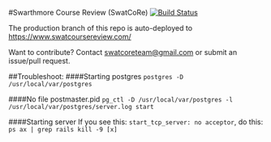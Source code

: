 #Swarthmore Course Review (SwatCoRe)   [![Build Status](https://travis-ci.org/rrshaban/swatcore-dev.svg?branch=master)](https://travis-ci.org/rrshaban/swatcore-dev)

The production branch of this repo is auto-deployed to https://www.swatcoursereview.com/

Want to contribute? Contact swatcoreteam@gmail.com or submit an issue/pull request.

##Troubleshoot:
####Starting postgres
`postgres -D /usr/local/var/postgres`

####No file postmaster.pid
`pg_ctl -D /usr/local/var/postgres -l /usr/local/var/postgres/server.log start`

####Starting server
If you see this:
	`start_tcp_server: no acceptor`,
do this:
	`ps ax | grep rails
	kill -9 [x]`
